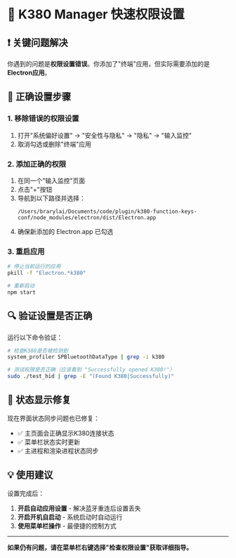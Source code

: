 # 🚀 K380 Manager 快速权限设置

## ❗ 关键问题解决

你遇到的问题是**权限设置错误**。你添加了"终端"应用，但实际需要添加的是**Electron应用**。

## 🔧 正确设置步骤

### 1. 移除错误的权限设置
1. 打开"系统偏好设置" → "安全性与隐私" → "隐私" → "输入监控"
2. 取消勾选或删除"终端"应用

### 2. 添加正确的权限
1. 在同一个"输入监控"页面
2. 点击"+"按钮
3. 导航到以下路径并选择：
   ```
   /Users/brarylai/Documents/code/plugin/k380-function-keys-conf/node_modules/electron/dist/Electron.app
   ```
4. 确保新添加的 Electron.app 已勾选

### 3. 重启应用
```bash
# 停止当前运行的应用
pkill -f "Electron.*k380"

# 重新启动
npm start
```

## 🔍 验证设置是否正确

运行以下命令验证：
```bash
# 检查K380是否被检测到
system_profiler SPBluetoothDataType | grep -i k380

# 测试权限是否正确（应该看到 "Successfully opened K380!"）
sudo ./test_hid | grep -E "(Found K380|Successfully)"
```

## 📱 状态显示修复

现在界面状态同步问题也已修复：
- ✅ 主页面会正确显示K380连接状态
- ✅ 菜单栏状态实时更新
- ✅ 主进程和渲染进程状态同步

## 💡 使用建议

设置完成后：
1. **开启自动应用设置** - 解决蓝牙重连后设置丢失
2. **开启开机自启动** - 系统启动时自动运行
3. **使用菜单栏操作** - 最便捷的控制方式

---

**如果仍有问题，请在菜单栏右键选择"检查权限设置"获取详细指导。** 